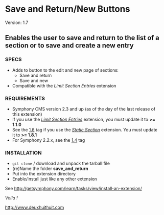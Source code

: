 # Save and Return/New Buttons #

Version: 1.7

## Enables the user to save and return to the list of a section or to save and create a new entry ##

### SPECS ###

- Adds to button to the edit and new page of sections:
	- Save and return
	- Save and new
- Compatible with the *Limit Section Entries* extension

### REQUIREMENTS ###

- Symphony CMS version 2.3 and up (as of the day of the last release of this extension)
- If you use the *[Limit Section Entries](https://github.com/vlad-ghita/limit_section_entries)* extension, you must update it to **>= 1.1.0**
- See the [1.6](https://github.com/Solutions-Nitriques/save_and_return/tree/v1.6) 
tag if you use the *[Static Section](https://github.com/Solutions-Nitriques/static_section)* extension. You must update it to **>= 1.8.1**
- For Symphony 2.2.x, see the [1.4](https://github.com/Solutions-Nitriques/save_and_return/tree/v1.4) tag

### INSTALLATION ###

- `git clone` / download and unpack the tarball file
- (re)Name the folder **save_and_return**
- Put into the extension directory
- Enable/install just like any other extension

See <http://getsymphony.com/learn/tasks/view/install-an-extension/>

*Voila !*

<http://www.deuxhuithuit.com>      

